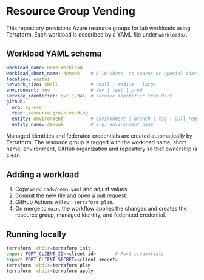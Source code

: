 # Resource Group Vending

This repository provisions Azure resource groups for lab workloads using Terraform.
Each workload is described by a YAML file under `workloads/`.

## Workload YAML schema
```yaml
workload_name: Demo Workload
workload_short_name: demowk    # 6-10 chars, no spaces or special characters
location: eastus
network_size: small            # small | medium | large
environment: dev               # dev | test | prod
service_identifier: svc-12345  # service identifier from Port
github:
  org: my-org
  repo: resource-group-vending
  entity: environment          # environment | branch | tag | pull_request
  entity_name: demowk          # e.g. environment name
```

Managed identities and federated credentials are created automatically by Terraform.
The resource group is tagged with the workload name, short name, environment,
GitHub organization and repository so that ownership is clear.

## Adding a workload
1. Copy `workloads/demo.yaml` and adjust values.
2. Commit the new file and open a pull request.
3. GitHub Actions will run `terraform plan`.
4. On merge to `main`, the workflow applies the changes and creates the resource group, managed identity, and federated credential.

## Running locally
```bash
terraform -chdir=terraform init
export PORT_CLIENT_ID=<client id>       # Port credentials
export PORT_CLIENT_SECRET=<client secret>
terraform -chdir=terraform plan
terraform -chdir=terraform apply
```
